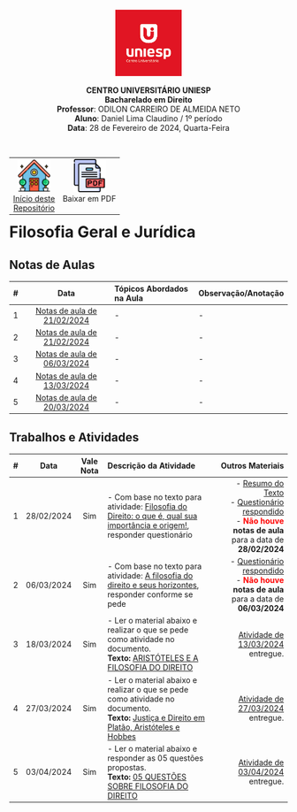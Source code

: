 <div align="center">

<p align="center"><img height="120" src="../../figuras/LOGO_UNIESP.png"> </p>

<p align="center"><b>CENTRO UNIVERSITÁRIO UNIESP</b><br>
<b>Bacharelado em Direito</b><br>
<b>Professor</b>: ODILON CARREIRO DE ALMEIDA NETO<br>
<b>Aluno</b>: Daniel Lima Claudino / 1º período<br>
<b>Data</b>: 28 de Fevereiro de 2024, Quarta-Feira<br><br>
 </p>
</div>

<table align="right" border="0">
  <tr>
    <td align="center" valign="top">
      <a href="../../README.md">
        <img src="https://github.com/dnlclaudino/imagens/blob/master/icones/icone-casa2.png?raw=true" heigh="60" width="60"><br>Início deste <br>Repositório
      </a>
    </td>
    <td align="center" valign="top">
        <img src="https://github.com/dnlclaudino/imagens/blob/master/icones-aplicativos/pdf/pdf.png?raw=true" heigh="60" width="60"><br>Baixar em PDF
    </td>
  </tr>
</table><br><br><br><br><br>

# Filosofia Geral e Jurídica

## Notas de Aulas

|#|Data|Tópicos Abordados na Aula|Observação/Anotação|
|:---:|:---:|:---|:---|
|1|[Notas de aula de 21/02/2024](./notas-de-aula/notas-de-aula-2024-02-21.md)|-|-|
|2|[Notas de aula de 21/02/2024](./notas-de-aula/notas-de-aula-2024-02-28.md)|-|-|
|3|[Notas de aula de 06/03/2024](./notas-de-aula/notas-de-aula-2024-03-06.md)|-|-|
|4|[Notas de aula de 13/03/2024](./notas-de-aula/notas-de-aula-2024-03-13.md)|-|-|
|5|[Notas de aula de 20/03/2024](./notas-de-aula/notas-de-aula-2024-03-20.md)|-|-|

## Trabalhos e Atividades

|#|Data|Vale Nota|Descrição da Atividade|Outros Materiais|
|:---:|:---:|:---:|:-------------|--------------:|
|1|28/02/2024|Sim|- Com base no texto para atividade: [Filosofia do Direito: o que é, qual sua importância e origem!](../resumos/resumo-texto-filosofia-do-direito-OQUEE-IMPORTANCIA-ORIGEM.md), responder questionário|- [Resumo do Texto](../resumos/resumo-texto-filosofia-do-direito-OQUEE-IMPORTANCIA-ORIGEM.md)<br>- [Questionário respondido](./atividade-2024-02-28.md)<br>- <span style="color:red;font-weight:bold">**Não houve**</span> **notas de aula** para a data de **28/02/2024**|
|2|06/03/2024|Sim|- Com base no texto para atividade: [A filosofia do direito e seus horizontes](https://1drv.ms/w/s!Au-CrfNP6c0bhs1hE_xMbMyX1i_XAg?e=ZPYgAR), responder conforme se pede|- [Questionário respondido](./atividade-2024-03-06.md)<br>- <span style="color:red;font-weight:bold">**Não houve**</span> **notas de aula** para a data de **06/03/2024**|
|3|18/03/2024|Sim|- Ler o material abaixo e realizar o que se pede como atividade no documento.<br><b>Texto:</b> [ARISTÓTELES E A FILOSOFIA DO DIREITO](https://docs.google.com/document/d/1Z9OITUy9FS-XXgC-aXVYxg7KZR8gAtkI)|[Atividade de 13/03/2024](./trabalhos-e-atividades/atividade-2024-03-13.md) entregue.|
|4|27/03/2024|Sim|- Ler o material abaixo e realizar o que se pede como atividade no documento.<br><b>Texto:</b> [Justiça e Direito em Platão, Aristóteles e Hobbes](https://docs.google.com/document/d/1-Yqa_hCfyl8zdDyESgD2qGHd31t-SMgT)|[Atividade de 27/03/2024](./trabalhos-e-atividades/atividade-2024-03-27.md) entregue.|
|5|03/04/2024|Sim|- Ler o material abaixo e responder as 05 questões propostas.<br><b>Texto:</b> [05 QUESTÕES SOBRE FILOSOFIA DO DIREITO](https://docs.google.com/document/d/1wQXSJlwG77scgH31YNcn_GsWPBvm5U-O/edit?usp=drive_link&ouid=111932077361451535905&rtpof=true&sd=true)|[Atividade de 03/04/2024](./trabalhos-e-atividades/atividade-2024-04-03.md) entregue.|